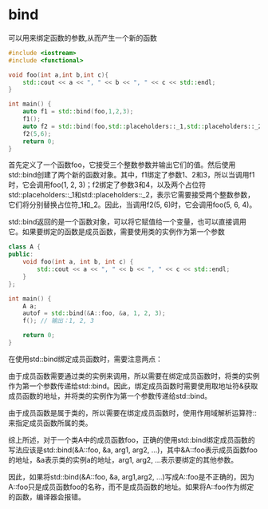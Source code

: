 # bind

可以用来绑定函数的参数,从而产生一个新的函数

```c++
#include <iostream>
#include <functional>

void foo(int a,int b,int c){
    std::cout << a << ", " << b << ", " << c << std::endl;
}

int main() {
    auto f1 = std::bind(foo,1,2,3);
    f1();
    auto f2 = std::bind(foo,std::placeholders::_1,std::placeholders::_2,4);
    f2(5,6);
    return 0;
}

```

首先定义了一个函数foo，它接受三个整数参数并输出它们的值。然后使用std::bind创建了两个新的函数对象。其中，f1绑定了参数1、2和3，所以当调用f1时，它会调用foo(1, 2, 3)；f2绑定了参数3和4，以及两个占位符std::placeholders::_1和std::placeholders::_2，表示它需要接受两个整数参数，它们将分别替换占位符_1和_2。因此，当调用f2(5, 6)时，它会调用foo(5, 6, 4)。

std::bind返回的是一个函数对象，可以将它赋值给一个变量，也可以直接调用它。如果要绑定的函数是成员函数，需要使用类的实例作为第一个参数

```c++
class A {
public:
    void foo(int a, int b, int c) {
        std::cout << a << ", " << b << ", " << c << std::endl;
    }
};

int main() {
    A a;
    autof = std::bind(&A::foo, &a, 1, 2, 3);
    f(); // 输出：1, 2, 3

    return 0;
}
```

在使用std::bind绑定成员函数时，需要注意两点：

由于成员函数需要通过类的实例来调用，所以需要在绑定成员函数时，将类的实例作为第一个参数传递给std::bind。因此，绑定成员函数时需要使用取地址符&获取成员函数的地址，并将类的实例作为第一个参数传递给std::bind。

由于成员函数是属于类的，所以需要在绑定成员函数时，使用作用域解析运算符::来指定成员函数所属的类。

综上所述，对于一个类A中的成员函数foo，正确的使用std::bind绑定成员函数的写法应该是std::bind(&A::foo, &a, arg1, arg2, ...)，其中&A::foo表示成员函数foo的地址，&a表示类的实例a的地址，arg1, arg2, ...表示要绑定的其他参数。

因此，如果将std::bind(&A::foo, &a, arg1,arg2, ...)写成A::foo是不正确的，因为A::foo只是成员函数foo的名称，而不是成员函数的地址。如果将A::foo作为绑定的函数，编译器会报错。